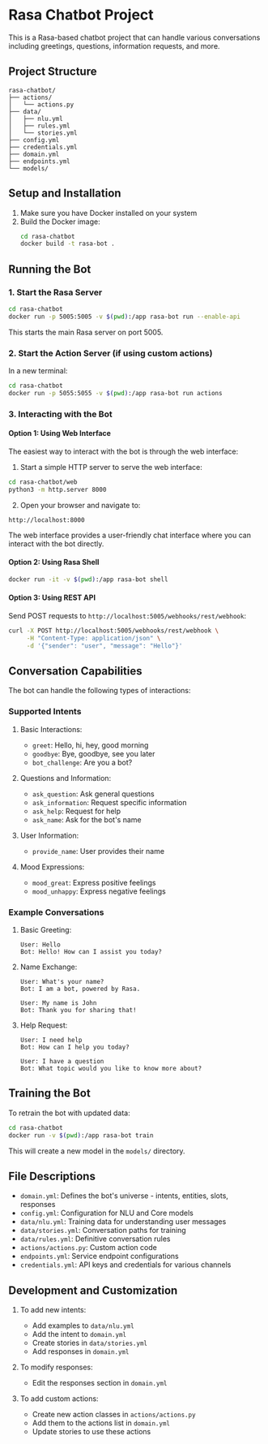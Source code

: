 # Rasa Chatbot Project

This is a Rasa-based chatbot project that can handle various conversations including greetings, questions, information requests, and more.

## Project Structure

```
rasa-chatbot/
├── actions/
│   └── actions.py
├── data/
│   ├── nlu.yml
│   ├── rules.yml
│   └── stories.yml
├── config.yml
├── credentials.yml
├── domain.yml
├── endpoints.yml
└── models/
```

## Setup and Installation

1. Make sure you have Docker installed on your system
2. Build the Docker image:
   ```bash
   cd rasa-chatbot
   docker build -t rasa-bot .
   ```

## Running the Bot

### 1. Start the Rasa Server

```bash
cd rasa-chatbot
docker run -p 5005:5005 -v $(pwd):/app rasa-bot run --enable-api
```

This starts the main Rasa server on port 5005.

### 2. Start the Action Server (if using custom actions)

In a new terminal:
```bash
cd rasa-chatbot
docker run -p 5055:5055 -v $(pwd):/app rasa-bot run actions
```

### 3. Interacting with the Bot

#### Option 1: Using Web Interface
The easiest way to interact with the bot is through the web interface:

1. Start a simple HTTP server to serve the web interface:
```bash
cd rasa-chatbot/web
python3 -m http.server 8000
```

2. Open your browser and navigate to:
```
http://localhost:8000
```

The web interface provides a user-friendly chat interface where you can interact with the bot directly.

#### Option 2: Using Rasa Shell
```bash
docker run -it -v $(pwd):/app rasa-bot shell
```

#### Option 3: Using REST API
Send POST requests to `http://localhost:5005/webhooks/rest/webhook`:
```bash
curl -X POST http://localhost:5005/webhooks/rest/webhook \
     -H "Content-Type: application/json" \
     -d '{"sender": "user", "message": "Hello"}'
```

## Conversation Capabilities

The bot can handle the following types of interactions:

### Supported Intents

1. Basic Interactions:
   - `greet`: Hello, hi, hey, good morning
   - `goodbye`: Bye, goodbye, see you later
   - `bot_challenge`: Are you a bot?

2. Questions and Information:
   - `ask_question`: Ask general questions
   - `ask_information`: Request specific information
   - `ask_help`: Request for help
   - `ask_name`: Ask for the bot's name

3. User Information:
   - `provide_name`: User provides their name

4. Mood Expressions:
   - `mood_great`: Express positive feelings
   - `mood_unhappy`: Express negative feelings

### Example Conversations

1. Basic Greeting:
   ```
   User: Hello
   Bot: Hello! How can I assist you today?
   ```

2. Name Exchange:
   ```
   User: What's your name?
   Bot: I am a bot, powered by Rasa.
   
   User: My name is John
   Bot: Thank you for sharing that!
   ```

3. Help Request:
   ```
   User: I need help
   Bot: How can I help you today?
   
   User: I have a question
   Bot: What topic would you like to know more about?
   ```

## Training the Bot

To retrain the bot with updated data:

```bash
cd rasa-chatbot
docker run -v $(pwd):/app rasa-bot train
```

This will create a new model in the `models/` directory.

## File Descriptions

- `domain.yml`: Defines the bot's universe - intents, entities, slots, responses
- `config.yml`: Configuration for NLU and Core models
- `data/nlu.yml`: Training data for understanding user messages
- `data/stories.yml`: Conversation paths for training
- `data/rules.yml`: Definitive conversation rules
- `actions/actions.py`: Custom action code
- `endpoints.yml`: Service endpoint configurations
- `credentials.yml`: API keys and credentials for various channels

## Development and Customization

1. To add new intents:
   - Add examples to `data/nlu.yml`
   - Add the intent to `domain.yml`
   - Create stories in `data/stories.yml`
   - Add responses in `domain.yml`

2. To modify responses:
   - Edit the responses section in `domain.yml`

3. To add custom actions:
   - Create new action classes in `actions/actions.py`
   - Add them to the actions list in `domain.yml`
   - Update stories to use these actions